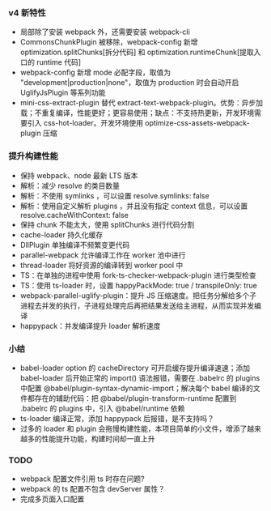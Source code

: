 ### v4 新特性

+ 局部除了安装 webpack 外，还需要安装 webpack-cli
+ CommonsChunkPlugin 被移除，webpack-config 新增 optimization.splitChunks[拆分代码] 和 optimization.runtimeChunk[提取入口的 runtime 代码]
+ webpack-config 新增 mode 必配字段，取值为 "development|production|none"，取值为 production 时会自动开启 UglifyJsPlugin 等系列功能
+ mini-css-extract-plugin 替代 extract-text-webpack-plugin。优势：异步加载；不重复编译，性能更好；更容易使用；缺点：不支持热更新，开发环境需要引入 css-hot-loader。开发环境使用 optimize-css-assets-webpack-plugin 压缩

### 提升构建性能

+ 保持 webpack、node 最新 LTS 版本
+ 解析：减少 resolve 的类目数量
+ 解析：不使用 symlinks ，可以设置 resolve.symlinks: false
+ 解析：使用自定义解析 plugins ，并且没有指定 context 信息，可以设置 resolve.cacheWithContext: false
+ 保持 chunk 不能太大，使用 splitChunks 进行代码分割
+ cache-loader 持久化缓存
+ DllPlugin 单独编译不频繁变更代码
+ parallel-webpack 允许编译工作在 worker 池中进行
+ thread-loader 将好资源的编译转到 worker pool 中
+ TS：在单独的进程中使用 fork-ts-checker-webpack-plugin 进行类型检查
+ TS：使用 ts-loader 时，设置 happyPackMode: true / transpileOnly: true
+ webpack-parallel-uglify-plugin：提升 JS 压缩速度。把任务分解给多个子进程去并发的执行，子进程处理完后再把结果发送给主进程，从而实现并发编译
+ happypack：并发编译提升 loader 解析速度

### 小结

+ babel-loader option 的 cacheDirectory 可开启缓存提升编译速速；添加 babel-loader 后开始正常的 import() 语法报错，需要在 .babelrc 的 plugins 中配置 @babel/plugin-syntax-dynamic-import；解决每个 babel 编译的文件都存在的辅助代码：把 @babel/plugin-transform-runtime 配置到 .babelrc 的 plugins 中，引入 @babel/runtime 依赖
+ ts-loader 编译正常，添加 happypack 后报错，是不支持吗？
+ 过多的 loader 和 plugin 会拖慢构建性能，本项目简单的小文件，增添了越来越多的性能提升功能，构建时间却一直上升

### TODO

+ webpack 配置文件引用 ts 时存在问题?
+ webpack 的 ts 配置不包含 devServer 属性？
+ 完成多页面入口配置
